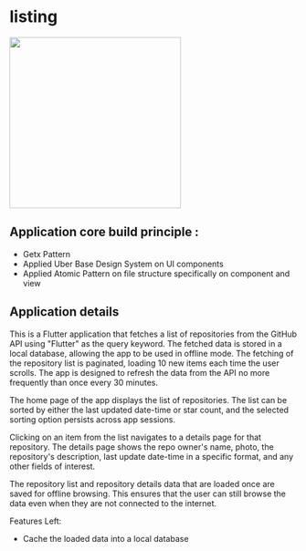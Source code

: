 # listing

<img src="https://github.com/alpondith/listing/assets/31237736/c375d330-1769-4ad7-a59f-42fa5449458e" width="300"/>

## Application core build principle : 
 - Getx Pattern
 - Applied Uber Base Design System on UI components
 - Applied Atomic Pattern on file structure specifically on component and view

## Application details

This is a Flutter application that fetches a list of repositories from the GitHub API using "Flutter" as the query keyword. The fetched data is stored in a local database, allowing the app to be used in offline mode. The fetching of the repository list is paginated, loading 10 new items each time the user scrolls. The app is designed to refresh the data from the API no more frequently than once every 30 minutes.

The home page of the app displays the list of repositories. The list can be sorted by either the last updated date-time or star count, and the selected sorting option persists across app sessions.

Clicking on an item from the list navigates to a details page for that repository. The details page shows the repo owner's name, photo, the repository's description, last update date-time in a specific format, and any other fields of interest.

The repository list and repository details data that are loaded once are saved for offline browsing. This ensures that the user can still browse the data even when they are not connected to the internet.

Features Left: 
  - Cache the loaded data into a local database

